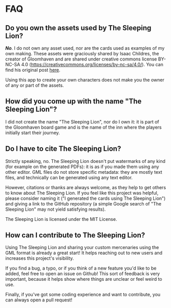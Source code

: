 # FAQ

## Do you own the assets used by The Sleeping Lion?
***No***. I do not own any asset used, nor are the cards used as examples of my own making. These assets were graciously shared by Isaac Childres, the creator of Gloomhaven and are shared under creative commons license BY-NC-SA 4.0 (https://creativecommons.org/licenses/by-nc-sa/4.0/). You can find his original post [here](https://boardgamegeek.com/thread/1733586/files-creation).

Using this app to create your own characters does not make you the owner of any or part of the assets.

## How did you come up with the name "The Sleeping Lion"?
I did not create the name "The Sleeping Lion", nor do I own it: it is part of the Gloomhaven board game and is the name of the inn where the players initially start their journey.

## Do I have to cite The Sleeping Lion?

Strictly speaking, no. The Sleeping Lion doesn't put watermarks of any kind (for example on the generated PDFs): it is as if you made them using any other editor. GML files do not store specific metadata: they are mostly text files, and technically can be generated using any text editor.

However, citations or thanks are always welcome, as they help to get others to know about The Sleeping Lion. If you feel like this project was helpful, please consider naming it ("I generated the cards using The Sleeping Lion") and giving a link to the GitHub repository (a simple Google search of "The Sleeping Lion" may not yield satisfying results).

The Sleeping Lion is licensed under the MIT License.


## How can I contribute to The Sleeping Lion?

Using The Sleeping Lion and sharing your custom mercenaries using the GML format is already a great start! It helps reaching out to new users and increases this project's visibility.

If you find a bug, a typo, or if you think of a new feature you'd like to be added, feel free to open an issue on Github! This sort of feedback is very important, because it helps show where things are unclear or feel weird to use.

Finally, if you've got some coding experience and want to contribute, you can always open a pull request!
